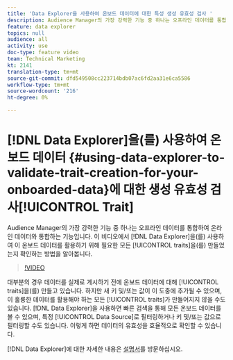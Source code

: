```yaml
---
title: 'Data Explorer을 사용하여 온보드 데이터에 대한 특성 생성 유효성 검사 '
description: Audience Manager의 가장 강력한 기능 중 하나는 오프라인 데이터를 통합하여 온라인 데이터와 통합하는 기능입니다. 이 비디오에서는 Data Explorer을 사용하여 이 온보드 데이터를 활용하는 데 필요한 모든 특성을 만들었는지 확인하는 방법을 알아봅니다.
feature: data explorer
topics: null
audience: all
activity: use
doc-type: feature video
team: Technical Marketing
kt: 2141
translation-type: tm+mt
source-git-commit: dfd549508cc223714bdb07ac6fd2aa31e6ca5586
workflow-type: tm+mt
source-wordcount: '216'
ht-degree: 0%

---
```



# [!DNL Data Explorer]을(를) 사용하여 온보드 데이터 {#using-data-explorer-to-validate-trait-creation-for-your-onboarded-data}에 대한 생성 유효성 검사[!UICONTROL Trait]

Audience Manager의 가장 강력한 기능 중 하나는 오프라인 데이터를 통합하여 온라인 데이터와 통합하는 기능입니다. 이 비디오에서 [!DNL Data Explorer]을(를) 사용하여 이 온보드 데이터를 활용하기 위해 필요한 모든 [!UICONTROL traits]을(를) 만들었는지 확인하는 방법을 알아봅니다.

>[!VIDEO](https://video.tv.adobe.com/v/25149/?quality=12)

대부분의 경우 데이터를 실제로 게시하기 전에 온보드 데이터에 대해 [!UICONTROL traits]을(를) 만들고 있습니다. 하지만 새 키 및/또는 값이 이 도중에 추가될 수 있으며, 이 훌륭한 데이터를 활용해야 하는 모든 [!UICONTROL traits]가 만들어지지 않을 수도 있습니다. [!DNL Data Explorer]을 사용하면 빠른 검색을 통해 모든 온보드 데이터를 볼 수 있으며, 특정 [!UICONTROL Data Source]로 필터링하거나 키 및/또는 값으로 필터링할 수도 있습니다. 이렇게 하면 데이터의 유효성을 효율적으로 확인할 수 있습니다.

[!DNL Data Explorer]에 대한 자세한 내용은 [설명서](https://experiencecloud.adobe.com/resources/help/en_US/aam/data-explorer.html)를 방문하십시오.
